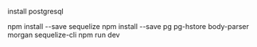 install postgresql

npm install --save sequelize
npm install --save pg pg-hstore body-parser morgan sequelize-cli
npm run dev